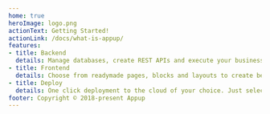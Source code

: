 ```yaml
---
home: true
heroImage: logo.png
actionText: Getting Started!
actionLink: /docs/what-is-appup/
features:
- title: Backend
  details: Manage databases, create REST APIs and execute your business logic. Build your business logic using our drag-n-drop designer and determine its trigger points.
- title: Frontend
  details: Choose from readymade pages, blocks and layouts to create best-in-class neat and minimalistic interfaces.
- title: Deploy
  details: One click deployment to the cloud of your choice. Just select your cloud, we will host it for you in seconds.
footer: Copyright © 2018-present Appup
---
```


